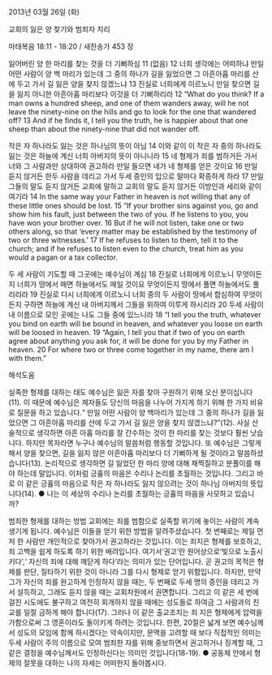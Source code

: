 2013년 03월 26일 (화)

교회의 잃은 양 찾기와 범죄자 치리



마태복음 18:11 - 18:20 / 새찬송가 453 장


잃어버린 양 한 마리를 찾는 것을 더 기뻐하심
11 (없음) 12 너희 생각에는 어떠하냐 만일 어떤 사람이 양 백 마리가 있는데 그 중의 하나가 길을 잃었으면 그 아흔아홉 마리를 산에 두고 가서 길 잃은 양을 찾지 않겠느냐 13 진실로 너희에게 이르노니 만일 찾으면 길을 잃지 아니한 아흔아홉 마리보다 이것을 더 기뻐하리라
12 “What do you think? If a man owns a hundred sheep, and one of them wanders away, will he not leave the ninety-nine on the hills and go to look for the one that wandered off? 13 And if he finds it, I tell you the truth, he is happier about that one sheep than about the ninety-nine that did not wander off.

작은 자 하나라도 잃는 것은 하나님의 뜻이 아님
14 이와 같이 이 작은 자 중의 하나라도 잃는 것은 하늘에 계신 너희 아버지의 뜻이 아니니라 15 네 형제가 죄를 범하거든 가서 너와 그 사람과만 상대하여 권고하라 만일 들으면 네가 네 형제를 얻은 것이요 16 만일 듣지 않거든 한두 사람을 데리고 가서 두세 증인의 입으로 말마다 확증하게 하라 17 만일 그들의 말도 듣지 않거든 교회에 말하고 교회의 말도 듣지 않거든 이방인과 세리와 같이 여기라
14 In the same way your Father in heaven is not willing that any of these little ones should be lost. 15 “If your brother sins against you, go and show him his fault, just between the two of you. If he listens to you, you have won your brother over. 16 But if he will not listen, take one or two others along, so that  ‘every matter may be established by the testimony of two or three witnesses.’ 17 If he refuses to listen to them, tell it to the church; and if he refuses to listen even to the church, treat him as you would a pagan or a tax collector.

두 세 사람이 기도할 때 그곳에는 예수님이 계심
18 진실로 너희에게 이르노니 무엇이든지 너희가 땅에서 매면 하늘에서도 매일 것이요 무엇이든지 땅에서 풀면 하늘에서도 풀리리라 19 진실로 다시 너희에게 이르노니 너희 중의 두 사람이 땅에서 합심하여 무엇이든지 구하면 하늘에 계신 내 아버지께서 그들을 위하여 이루게 하시리라 20 두세 사람이 내 이름으로 모인 곳에는 나도 그들 중에 있느니라
18 “I tell you the truth, whatever you bind on earth will be bound in heaven, and whatever you loose on earth will be loosed in heaven. 19 “Again, I tell you that if two of you on earth agree about anything you ask for, it will be done for you by my Father in heaven. 20 For where two or three come together in my name, there am I with them.”

해석도움





실족한 형제를 대하는 태도 
예수님은 잃은 자를 찾아 구원하기 위해 오신 분이십니다(11). 이 때문에 예수님은 제자들도 당신의 마음을 나누어 가지게 하기 위해 한 가지 비유로 질문을 하고 있습니다.“ 만일 어떤 사람이 양 백마리가 있는데 그 중의 하나가 길을 잃었으면 그 아흔아홉 마리를 산에 두고 가서 길 잃은 양을 찾지 않겠느냐?”(12). 사실 산술적으로 생각하면 아흔 아홉 마리를 잘 간수하는 것이 한 마리를 찾는 것보다 훨씬 낫습니다. 하지만 목자라면 누구나 예수님의 말씀처럼 행동할 것입니다. 또 예수님은 그렇게 해서 양을 찾으면, 길을 잃지 않은 아흔아홉 마리보다 더 기뻐하게 될 것이라고 말씀하셨습니다(13). 논리적으로 생각하면 길 잃었던 한 마리 양에 대해 채찍질하고 분풀이를 해야 하는데 말입니다. 이처럼 긍휼의 마음은 수리나 논리를 초월하는 것입니다. 그리고 바로 이 같은 긍휼의 마음으로 작은 자 하나라도 잃지 않으려는 것이 하나님 아버지의 뜻입니다(14). 
● 나는 이 세상의 수리나 논리를 초월하는 긍휼의 마음을 사모하고 있습니까?

범죄한 형제를 대하는 방법 
교회에는 죄를 범함으로 실족할 위기에 놓이는 사람이 계속 생기게 됩니다. 예수님은 이들을 얻기 위한 방법을 알려주셨습니다. 첫 번째로는 제일 먼저 한 사람만 개인적으로 찾아가서 권고하라는 것입니다. 이는 죄지은 형제를 보호하고, 죄 고백을 쉽게 하도록 하기 위한 배려입니다. 여기서‘권고’란 원어상으로‘빛으로 노출시키다’,‘ 자신의 죄에 대해 깨닫게 하다’라는 의미가 있는 단어입니다. 곧 권고의 목적은 형제를 판단, 질타하기 위한 것이 아니라 그를 다시 형제로 얻기 위함입니다. 하지만, 만약 그가 자신의 죄를 완고하게 인정하지 않을 때는, 두 번째로 두세 명의 증인을 데리고 가서 설득하고, 그래도 듣지 않을 때는 교회차원에서 권면합니다. 그리고 이 같은 세 번에 걸친 시도에도 불구하고 여전히 회개하지 않을 때에는 성도들로 하여금 그 사람과의 친교를 일절 금하게 해야 합니다(17). 그러나 이 같은 출교조치는 죄 지은 형제에게 압력을 가함으로써 그 영혼이라도 돌이키게 하려는 것입니다. 한편, 20절은 넓게 보면 예수님께서 성도의 모임에 함께 하시겠다는 약속이지만, 문맥을 고려할 때 보다 직접적인 의미는 두세 사람이 주의 이름으로 모여 범죄한 자를 위해 중보하면서 권고하거나 징계할 때, 그 같은 결정을 예수님께서도 인정하신다는 의미인 것입니다(18-19).
● 공동체 안에서 형제의 잘못을 대하는 나의 자세는 어떠한지 돌아봅시다.